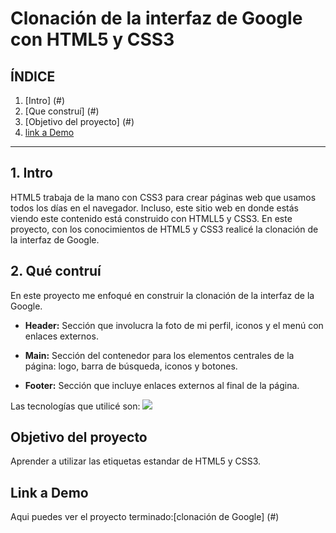 # Clonación de la interfaz de Google con HTML5 y CSS3

## **ÍNDICE**

1. [Intro] (#)
2. [Que construí] (#)
3. [Objetivo del proyecto] (#)
4. [link a Demo](#)
****

## 1. Intro
HTML5 trabaja de la mano con CSS3 para crear páginas web que usamos todos los días en el navegador. Incluso, este sitio web en donde estás viendo este contenido está construido con HTMLL5 y CSS3. En este proyecto, con los conocimientos de HTML5 y CSS3 realicé la clonación de la interfaz de Google.

## 2. Qué contruí

 En este proyecto me enfoqué en construir la clonación de la interfaz de la Google.

 * **Header:** Sección que involucra la foto de mi perfil, iconos y el menú con enlaces externos.

 * **Main:** Sección del contenedor para los elementos centrales de la página: logo, barra de 
 búsqueda, iconos y botones.

 * **Footer:** Sección que incluye enlaces externos al final de la página.

Las tecnologías que utilicé son:
<img src="https://img.shields.io/badge/HTML5-E34F26?style=for-the-badge&logo=html5&logoColor=white">
<img scr="https://img.shields.io/badge/CSS3-1572B6?style=for-the-badge&logo=css3&logoColor=white">

## Objetivo del proyecto 
Aprender a utilizar las etiquetas estandar de HTML5 y CSS3.
## Link a Demo
Aqui puedes ver el proyecto terminado:[clonación de Google] (#)

